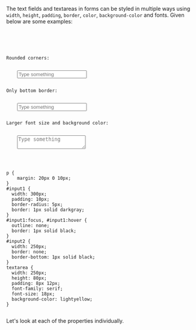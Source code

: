 The text fields and textareas in forms can be styled in multiple ways using `width`, `height`, `padding`, `border`, `color`, `background-color` and fonts. Given below are some examples:

<codeblock language="css" type="lesson">
<code>
<panel language="html">
<form>
    <p>Rounded corners:</p>
    <input id="input1" type="text" placeholder="Type something" />
    <p>Only bottom border:</p>
    <input id="input2" type="text" placeholder="Type something" />
    <p>Larger font size and background color:</p>
    <textarea placeholder="Type something"></textarea>
</form>
</panel>
<panel language="css">
p {
    margin: 20px 0 10px;
}
#input1 {
  width: 300px;
  padding: 10px;
  border-radius: 5px;
  border: 1px solid darkgray;
}
#input1:focus, #input1:hover {
  outline: none;
  border: 1px solid black;
}
#input2 {
  width: 250px;
  border: none;
  border-bottom: 1px solid black;
}
textarea {
  width: 250px;
  height: 80px;
  padding: 8px 12px;
  font-family: serif;
  font-size: 18px;
  background-color: lightyellow;
}
</panel>
</code>
</codeblock>

Let's look at each of the properties individually.
